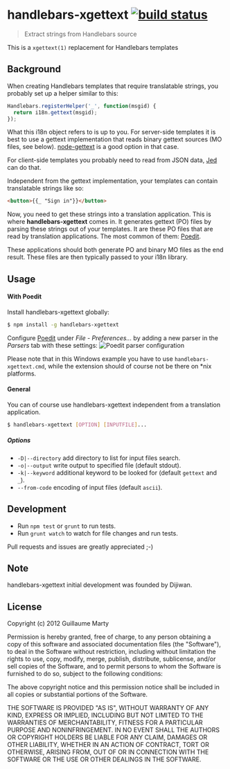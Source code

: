 # handlebars-xgettext [![build status](https://secure.travis-ci.org/gmarty/handlebars-xgettext.png)](http://travis-ci.org/gmarty/handlebars-xgettext)
> Extract strings from Handlebars source

This is a `xgettext(1)` replacement for Handlebars templates

## Background

When creating Handlebars templates that require translatable strings, you probably set up a helper similar to this:
``` javascript
Handlebars.registerHelper('_', function(msgid) {
  return i18n.gettext(msgid);
});
```
What this i18n object refers to is up to you. For server-side templates it is best to use a gettext implementation that reads binary gettext sources (MO files, see below). [node-gettext](https://github.com/andris9/node-gettext) is a good option in that case.

For client-side templates you probably need to read from JSON data, [Jed](http://slexaxton.github.io/Jed/) can do that.

Independent from the gettext implementation, your templates can contain translatable strings like so:
``` html
<button>{{_ "Sign in"}}</button>
```

Now, you need to get these strings into a translation application. This is where **handlebars-xgettext** comes in. It generates gettext (PO) files by parsing these strings out of your templates.
It are these PO files that are read by translation applications. The most common of them: [Poedit](http://www.poedit.net).

These applications should both generate PO and binary MO files as the end result. These files are then typically passed to your i18n library.

## Usage
#### With Poedit
Install handlebars-xgettext globally:
``` bash
$ npm install -g handlebars-xgettext
```
Configure [Poedit](http://www.poedit.net/) under *File* - *Preferences...* by adding a new parser in the *Parsers* tab with these settings:
![Poedit parser configuration](http://gmarty.github.io/handlebars-xgettext/Poedit.png)

Please note that in this Windows example you have to use `handlebars-xgettext.cmd`, while the extension should of course not be there on *nix platforms.

#### General
You can of course use handlebars-xgettext independent from a translation application.
``` bash
$ handlebars-xgettext [OPTION] [INPUTFILE]...
```
##### Options
* `-D|--directory` add directory to list for input files search.
* `-o|--output` write output to specified file (default stdout).
* `-k|--keyword` additional keyword to be looked for (default `gettext` and `_`).
* `--from-code` encoding of input files (default `ascii`).

## Development

* Run `npm test` or `grunt` to run tests.
* Run `grunt watch` to watch for file changes and run tests.

Pull requests and issues are greatly appreciated ;-)

## Note

handlebars-xgettext initial development was founded by Dijiwan.

## License

Copyright (c) 2012 Guillaume Marty

Permission is hereby granted, free of charge, to any person
obtaining a copy of this software and associated documentation
files (the "Software"), to deal in the Software without
restriction, including without limitation the rights to use,
copy, modify, merge, publish, distribute, sublicense, and/or sell
copies of the Software, and to permit persons to whom the
Software is furnished to do so, subject to the following
conditions:

The above copyright notice and this permission notice shall be
included in all copies or substantial portions of the Software.

THE SOFTWARE IS PROVIDED "AS IS", WITHOUT WARRANTY OF ANY KIND,
EXPRESS OR IMPLIED, INCLUDING BUT NOT LIMITED TO THE WARRANTIES
OF MERCHANTABILITY, FITNESS FOR A PARTICULAR PURPOSE AND
NONINFRINGEMENT. IN NO EVENT SHALL THE AUTHORS OR COPYRIGHT
HOLDERS BE LIABLE FOR ANY CLAIM, DAMAGES OR OTHER LIABILITY,
WHETHER IN AN ACTION OF CONTRACT, TORT OR OTHERWISE, ARISING
FROM, OUT OF OR IN CONNECTION WITH THE SOFTWARE OR THE USE OR
OTHER DEALINGS IN THE SOFTWARE.

